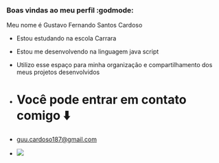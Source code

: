 ### Boas vindas ao meu perfil :godmode:

Meu nome é Gustavo Fernando Santos Cardoso

- Estou estudando na escola Carrara
- Estou me desenvolvendo na linguagem java script
- Utilizo esse espaço para minha organização e compartilhamento dos meus projetos desenvolvidos

- # Você pode entrar em contato comigo ⬇️

- guu.cardoso187@gmail.com

- ![](https://media1.tenor.com/m/YdHckoIw7yAAAAAd/musashi.gif)
